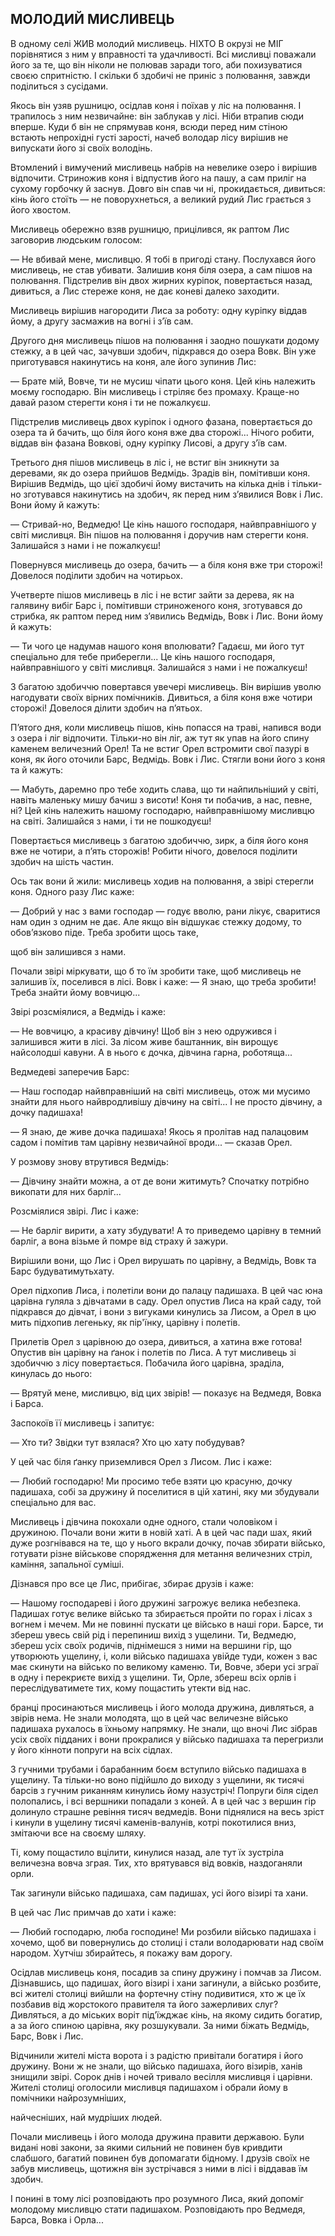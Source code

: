 ## МОЛОДИЙ МИСЛИВЕЦЬ

В одному селі ЖИВ молодий мисливець.
НІХТО В окрузі не МІГ порівнятися з ним у вправності та удачливості.
Всі мисливці поважали його за те, що він ніколи не полював заради того, аби похизуватися своєю спритністю.
І скільки б здобичі не приніс з полювання, завжди поділиться з сусідами.

Якось він узяв рушницю, осідлав коня і поїхав у ліс на полювання.
І трапилось з ним незвичайне: він заблукав у лісі.
Ніби втрапив сюди вперше.
Куди б він не спрямував коня, всюди перед ним стіною встають непрохідні густі зарості, начеб володар лісу вирішив не випускати його зі своїх володінь.

Втомлений і вимучений мисливець набрів на невелике озеро і вирішив відпочити.
Стриножив коня і відпустив його на пашу, а сам приліг на сухому горбочку й заснув.
Довго він спав чи ні, прокидається, дивиться: кінь його стоїть — не поворухнеться, а великий рудий Лис грається з його хвостом.

Мисливець обережно взяв рушницю, прицілився, як раптом Лис заговорив людським голосом:

— Не вбивай мене, мисливцю.
Я тобі в пригоді стану.
Послухався його мисливець, не став убивати.
Залишив коня біля озера, а сам пішов на полювання.
Підстрелив він двох жирних куріпок, повертається назад, дивиться, а Лис стереже коня, не дає коневі далеко заходити.

Мисливець вирішив нагородити Лиса за роботу: одну куріпку віддав йому, а другу засмажив на вогні і з’їв сам.

Другого дня мисливець пішов на полювання і заодно пошукати додому стежку, а в цей час, зачувши здобич, підкрався до озера Вовк.
Він уже приготувався накинутись на коня, але його зупинив Лис:

— Брате мій, Вовче, ти не мусиш чіпати цього коня.
Цей кінь належить моєму господарю.
Він мисливець і стріляє без промаху.
Краще-но давай разом стерегти коня і ти не пожалкуєш.

Підстрелив мисливець двох куріпок і одного фазана, повертається до озера та й бачить, що біля його коня вже два сторожі...
Нічого робити, віддав він фазана Вовкові, одну куріпку Лисові, а другу з’їв сам.

Третього дня пішов мисливець в ліс і, не встиг він зникнути за деревами, як до озера прийшов Ведмідь.
Зрадів він, помітивши коня.
Вирішив Ведмідь, що цієї здобичі йому вистачить на кілька днів і тільки-но зготувався накинутись на здобич, як перед ним з’явилися Вовк і Лис.
Вони йому й кажуть:

— Стривай-но, Ведмедю!
Це кінь нашого господаря, найвправнішого у світі мисливця.
Він пішов на полювання і доручив нам стерегти коня.
Залишайся з нами і не пожалкуєш!

Повернувся мисливець до озера, бачить — а біля коня вже три сторожі!
Довелося поділити здобич на чотирьох.

Учетверте пішов мисливець в ліс і не встиг зайти за дерева, як на галявину вибіг Барс і, помітивши стриноженого коня, зготувався до стрибка, як раптом перед ним з’явились Ведмідь, Вовк і Лис.
Вони йому й кажуть:

— Ти чого це надумав нашого коня вполювати?
Гадаєш, ми його тут спеціально для тебе приберегли...
Це кінь нашого господаря, найвправнішого у світі мисливця.
Залишайся з нами і не пожалкуєш!

З багатою здобиччю повертався увечері мисливець.
Він вирішив уволю нагодувати своїх вірних помічників.
Дивиться, а біля коня вже чотири сторожі!
Довелося ділити здобич на п’ятьох.

П’ятого дня, коли мисливець пішов, кінь попасся на траві, напився води з озера і ліг відпочити.
Тільки-но він ліг, аж тут як упав на його спину каменем величезний Орел!
Та не встиг Орел встромити свої пазурі в коня, як його оточили Барс, Ведмідь.
Вовк і Лис.
Стягли вони його з коня та й кажуть:

— Мабуть, даремно про тебе ходить слава, що ти найпильніший у світі, навіть маленьку мишу бачиш з висоти!
Коня ти побачив, а нас, певне, ні?
Цей кінь належить нашому господарю, найвправнішому мисливцю на світі.
Залишайся з нами, і ти не пошкодуєш!

Повертається мисливець з багатою здобиччю, зирк, а біля його коня вже не чотири, а п’ять сторожів!
Робити нічого, довелося поділити здобич на шість частин.

Ось так вони й жили: мисливець ходив на полювання, а звірі стерегли коня.
Одного разу Лис каже:

— Добрий у нас з вами господар — годує вволю, рани лікує, сваритися нам один з одним не дає.
Але якщо він відшукає стежку додому, то обов’язково піде.
Треба зробити щось таке,

щоб він залишився з нами.

Почали звірі міркувати, що б то їм зробити таке, щоб мисливець не залишив їх, поселився в лісі.
Вовк і каже: — Я знаю, що треба зробити!
Треба знайти йому вовчицю...

Звірі розсміялися, а Ведмідь і каже:

— Не вовчицю, а красиву дівчину!
Щоб він з нею одружився і залишився жити в лісі.
За лісом живе баштанник, він вирощує найсолодші кавуни.
А в нього є дочка, дівчина гарна, роботяща...

Ведмедеві заперечив Барс:

— Наш господар найвправніший на світі мисливець, отож ми мусимо знайти для нього найвродливішу дівчину на світі...
І не просто дівчину, а дочку падишаха!

— Я знаю, де живе дочка падишаха!
Якось я пролітав над палацовим садом і помітив там царівну незвичайної вроди... — сказав Орел.

У розмову знову втрутився Ведмідь:

— Дівчину знайти можна, а от де вони житимуть?
Спочатку потрібно викопати для них барліг...

Розсміялися звірі.
Лис і каже:

— Не барліг вирити, а хату збудувати!
А то приведемо царівну в темний барліг, а вона візьме й помре від страху й зажури.

Вирішили вони, що Лис і Орел вирушать по царівну, а Ведмідь, Вовк та Барс будуватимутьхату.

Орел підхопив Лиса, і полетіли вони до палацу падишаха.
В цей час юна царівна гуляла з дівчатами в саду.
Орел опустив Лиса на край саду, той підкрався до дівчат, і вони з вигуками кинулись за Лисом, а Орел в цю мить підхопив легеньку, як пір'їнку, царівну і полетів.

Прилетів Орел з царівною до озера, дивиться, а хатина вже готова!
Опустив він царівну на ґанок і полетів по Лиса.
А тут мисливець зі здобиччю з лісу повертається.
Побачила його царівна, зраділа, кинулась до нього:

— Врятуй мене, мисливцю, від цих звірів! — показує на Ведмедя, Вовка і Барса.

Заспокоїв її мисливець і запитує:

— Хто ти?
Звідки тут взялася?
Хто цю хату побудував?

У цей час біля ґанку приземлився Орел з Лисом.
Лис і каже:

— Любий господарю!
Ми просимо тебе взяти цю красуню, дочку падишаха, собі за дружину й поселитися в цій хатині, яку ми збудували спеціально для вас.

Мисливець і дівчина покохали одне одного, стали чоловіком і дружиною.
Почали вони жити в новій хаті.
А в цей час пади шах, який дуже розгнівався на те, що у нього вкрали дочку, почав збирати військо, готувати різне військове спорядження для метання величезних стріл, каміння, запальної суміші.

Дізнався про все це Лис, прибігає, збирає друзів і каже:

— Нашому господареві і його дружині загрожує велика небезпека.
Падишах готує велике військо та збирається пройти по горах і лісах з вогнем і мечем.
Ми не повинні пускати це військо в наші гори.
Барсе, ти збереш увесь свій рід і перепиниш вихід з ущелини.
Ти, Ведмедю, збереш усіх своїх родичів, піднімешся з ними на вершини гір, що утворюють ущелину, і, коли військо падишаха увійде туди, кожен з вас має скинути на військо по великому каменю.
Ти, Вовче, збери усі зграї в одну і перекриєте вихід з ущелини.
Ти, Орле, збереш всіх орлів і переслідуватимете тих, кому пощастить утекти від нас.

бранці просинаються мисливець і його молода дружина, дивляться, а звірів нема.
Не знали молодята, що в цей час величезне військо падишаха рухалось в їхньому напрямку.
Не знали, що вночі Лис зібрав усіх своїх підданих і вони прокралися у військо падишаха та перегризли у його кінноти попруги на всіх сідлах.

З гучними трубами і барабанним боєм вступило військо падишаха в ущелину.
Та тільки-но воно підійшло до виходу з ущелини, як тисячі барсів з гучним риканням кинулись йому назустріч!
Попруги біля сідел полопались, і всі вершники попадали з коней.
А в цей час з вершин гір долинуло страшне ревіння тисяч ведмедів.
Вони піднялися на весь зріст і кинули в ущелину тисячі каменів-валунів, котрі покотилися вниз, змітаючи все на своєму шляху.

Ті, кому пощастило вцілити, кинулися назад, але тут їх зустріла величезна вовча зграя.
Тих, хто врятувався від вовків, наздоганяли орли.

Так загинули військо падишаха, сам падишах, усі його візирі та хани.

В цей час Лис примчав до хати і каже:

— Любий господарю, люба господине!
Ми розбили військо падишаха і хочемо, щоб ви повернулись до столиці і стали володарювати над своїм народом.
Хутчіш збирайтесь, я покажу вам дорогу.

Осідлав мисливець коня, посадив за спину дружину і помчав за Лисом.
Дізнавшись, що падишах, його візирі і хани загинули, а військо розбите, всі жителі столиці вийшли на фортечну стіну подивитися, хто ж це їх позбавив від жорстокого правителя та його зажерливих слуг?
Дивляться, а до міських воріт під’їжджає кінь, на якому сидить богатир, а за його спиною царівна, яку розшукували.
За ними біжать Ведмідь, Барс, Вовк і Лис.

Відчинили жителі міста ворота і з радістю привітали богатиря і його дружину.
Вони ж не знали, що військо падишаха, його візирів, ханів знищили звірі.
Сорок днів і ночей тривало весілля мисливця і царівни.
Жителі столиці оголосили мисливця падишахом і обрали йому в помічники найрозумніших,

найчесніших, най мудріших людей.

Почали мисливець і його молода дружина правити державою.
Були видані нові закони, за якими сильний не повинен був кривдити слабшого, багатий повинен був допомагати бідному.
І друзів своїх не забув мисливець, щотижня він зустрічався з ними в лісі і віддавав їм здобич.

І понині в тому лісі розповідають про розумного Лиса, який допоміг молодому мисливцю стати падишахом.
Розповідають про Ведмедя, Барса, Вовка і Орла...
